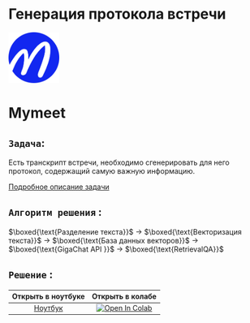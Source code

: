 # Генерация протокола встречи
<img src='data/img/rmlogo.jpg' width=100> 

# Mymeet

## `Задача`:
Есть транскрипт встречи, необходимо сгенерировать для него протокол, содержащий самую важную информацию. 

[Подробное описание задачи](https://github.com/NazarovMichail/Report-generation/blob/master/data/info/Тестовое_задание_на_позицию_ML_инженер.pdf)

## `Алгоритм решения` :

$\boxed{\text{Разделение текста}}$ $\rightarrow$ $\boxed{\text{Векторизация текста}}$ $\rightarrow$ $\boxed{\text{База данных векторов}}$ $\rightarrow$ $\boxed{\text{GigaChat API }}$ $\rightarrow$ $\boxed{\text{RetrievalQA}}$ 

## `Решение` :

|Открыть в ноутбуке | Открыть в колабе|
|:-:|:-:|
| [Ноутбук](https://github.com/NazarovMichail/Report-generation/blob/master/Report%20generation.ipynb) | <a target="_blank" href="https://colab.research.google.com/github/NazarovMichail/Report-generation/blob/master/Report%20generation.ipynb"><img src="https://colab.research.google.com/assets/colab-badge.svg" alt="Open In Colab"/></a> |
